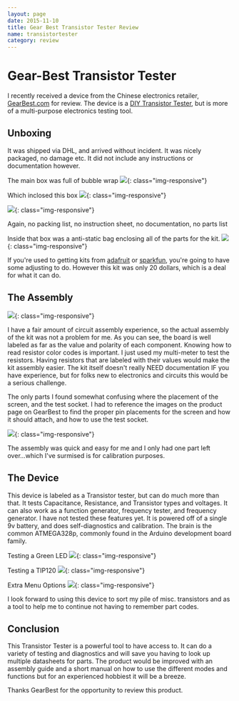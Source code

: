 ```yaml
---
layout: page
date: 2015-11-10
title: Gear Best Transistor Tester Review
name: transistortester
category: review
---
```

# Gear-Best Transistor Tester

I recently received a device from the Chinese electronics retailer, [GearBest.com](http://www.gearbest.com) for review. 
The device is a [DIY Transistor Tester](http://www.gearbest.com/kits/pp_228313.html), but is more of a multi-purpose electronics testing tool. 

## Unboxing

It was shipped via DHL, and arrived without incident. It was nicely packaged, no damage etc. It did not include any instructions or documentation however. 

The main box was full of bubble wrap
![][1]{: class="img-responsive"}

Which inclosed this box
![][2]{: class="img-responsive"}

![][3]{: class="img-responsive"}

Again, no packing list, no instruction sheet, no documentation, no parts list

Inside that box was a anti-static bag enclosing all of the parts for the kit. 
![][4]{: class="img-responsive"}

If you're used to getting kits from [adafruit](http://www.adafruit.com) or [sparkfun](http://www.sparkfun.com), you're going to have some adjusting to do. However this kit was only 20 dollars, which is a deal for what it can do. 

## The Assembly

![][5]{: class="img-responsive"}

I have a fair amount of circuit assembly experience, so the actual assembly of the kit was not a problem for me. As you can see, the board is well labeled as far as the value and polarity of each component. Knowing how to read resistor color codes is important. I just used my multi-meter to test the resistors. Having resistors that are labeled with their values would make the kit assembly easier. The kit itself doesn't really NEED documentation IF you have experience, but for folks new to electronics and circuits this would be a serious challenge.

The only parts I found somewhat confusing where the placement of the screen, and the test socket. I had to reference the images on the product page on GearBest to find the proper pin placements for the screen and how it should attach, and how to use the test socket. 

![][6]{: class="img-responsive"}

The assembly was quick and easy for me and I only had one part left over...which I've surmised is for calibration purposes. 

## The Device

This device is labeled as a Transistor tester, but can do much more than that. It tests Capacitance, Resistance, and Transistor types and voltages. It can also work as a function generator, frequency tester, and frequency generator. I have not tested these features yet. 
It is powered off of a single 9v battery, and does self-diagnostics and calibration. The brain is the common ATMEGA328p, commonly found in the Arduino development board family. 

Testing a Green LED
![][7]{: class="img-responsive"}

Testing a TIP120
![][8]{: class="img-responsive"}

Extra Menu Options
![][9]{: class="img-responsive"}

I look forward to using this device to sort my pile of misc. transistors and as a tool to help me to continue not having to remember part codes. 

## Conclusion

This Transistor Tester is a powerful tool to have access to. It can do a variety of testing and diagnostics and will save you having to look up multiple datasheets for parts. The product would be improved with an assembly guide and a short manual on how to use the different modes and functions but for an experienced hobbiest it will be a breeze. 

Thanks GearBest for the opportunity to review this product. 



[1]: /img/page/transistortest/img01.jpg
[2]: /img/page/transistortest/img02.jpg
[3]: /img/page/transistortest/img03.jpg
[4]: /img/page/transistortest/img04.jpg
[5]: /img/page/transistortest/img05.jpg
[6]: /img/page/transistortest/img06.jpg
[7]: /img/page/transistortest/img07.jpg
[8]: /img/page/transistortest/img08.jpg
[9]: /img/page/transistortest/img09.jpg







